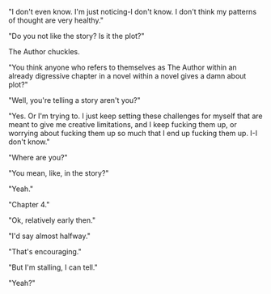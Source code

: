 "I don't even know. I'm just noticing-I don't know. I don't think my patterns of thought are very healthy."

"Do you not like the story? Is it the plot?"

The Author chuckles.

"You think anyone who refers to themselves as The Author within an already digressive chapter in a novel within a novel gives a damn about plot?"

"Well, you're telling a story aren't you?"

"Yes. Or I'm trying to. I just keep setting these challenges for myself that are meant to give me creative limitations, and I keep fucking them up, or worrying about fucking them up so much that I end up fucking them up. I-I don't know."

"Where are you?"

"You mean, like, in the story?"

"Yeah."

"Chapter 4."

"Ok, relatively early then."

"I'd say almost halfway."

"That's encouraging."

"But I'm stalling, I can tell."

"Yeah?"
